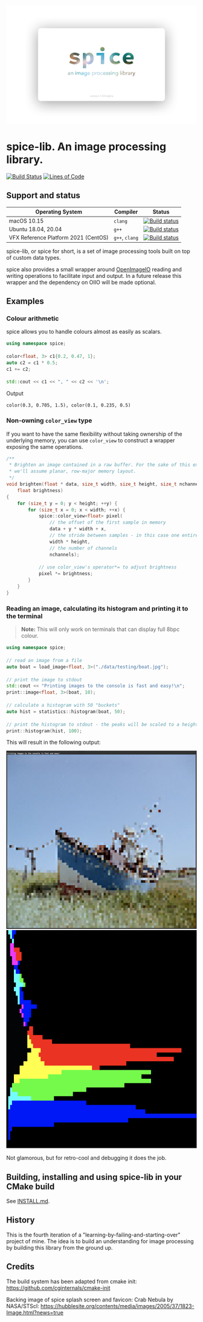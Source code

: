 ![spice-lib. an image processing library.](./doc/assets/branding/spice_splash.png)

# spice-lib. An image processing library.

[![Build Status](https://travis-ci.com/JanHett/spice-lib.svg?branch=master)](https://travis-ci.com/JanHett/spice-lib) [![Lines of Code](https://tokei.rs/b1/github/JanHett/spice-lib)](https://github.com/XAMPPRocky/tokei)

## Support and status

| Operating System | Compiler | Status |
| --- | --- | --- |
| macOS 10.15 | `clang` | [![Build status](https://github.com/JanHett/spice-lib/workflows/CI:%20macOS/badge.svg)](https://github.com/JanHett/spice-lib/actions?query=workflow%3A%22CI%3A+macOS%22) |
| Ubuntu 18.04, 20.04 | `g++` | [![Build status](https://github.com/JanHett/spice-lib/workflows/CI:%20Linux/badge.svg)](https://github.com/JanHett/spice-lib/actions?query=workflow%3A%22CI%3A+Linux%22) |
| VFX Reference Platform 2021 (CentOS) | `g++`, `clang` | [![Build status](https://github.com/JanHett/spice-lib/workflows/CI:%20VFX%20Reference%20Platform%202021/badge.svg)](https://github.com/JanHett/spice-lib/actions?query=workflow%3A%22CI%3A+VFX+Reference+Platform+2021%22) |

spice-lib, or spice for short, is a set of image processing tools built on top of custom data types.

spice also provides a small wrapper around [OpenImageIO](https://openimageio.readthedocs.io/) reading and writing operations to facilitate input and output. In a future release this wrapper and the dependency on OIIO will be made optional.

## Examples

### Colour arithmetic

spice allows you to handle colours almost as easily as scalars.

```c++
using namespace spice;

color<float, 3> c1{0.2, 0.47, 1};
auto c2 = c1 * 0.5;
c1 += c2;

std::cout << c1 << ", " << c2 << '\n';
```

Output

```
color(0.3, 0.705, 1.5), color(0.1, 0.235, 0.5)
```

### Non-owning `color_view` type

If you want to have the same flexibility without taking ownership of the underlying memory, you can use `color_view` to construct a wrapper exposing the same operations.

```c++
/**
 * Brighten an image contained in a raw buffer. For the sake of this example,
 * we'll assume planar, row-major memory layout.
 */
void brighten(float * data, size_t width, size_t height, size_t nchannels,
    float brightness)
{
    for (size_t y = 0; y < height; ++y) {
        for (size_t x = 0; x < width; ++x) {
            spice::color_view<float> pixel(
                // the offset of the first sample in memory
                data + y * width + x,
                // the stride between samples - in this case one entire plane
                width * height,
                // the number of channels
                nchannels);

            // use color_view's operator*= to adjust brightness
            pixel *= brightness;
        }
    }
}
```

### Reading an image, calculating its histogram and printing it to the terminal

> **Note:** This will only work on terminals that can display full 8bpc colour.

```c++
using namespace spice;

// read an image from a file
auto boat = load_image<float, 3>("./data/testing/boat.jpg");

// print the image to stdout
std::cout << "Printing images to the console is fast and easy!\n";
print::image<float, 3>(boat, 10);

// calculate a histogram with 50 "buckets"
auto hist = statistics::histogram(boat, 50);

// print the histogram to stdout - the peaks will be scaled to a height of 100 characters
print::histogram(hist, 100);
```

This will result in the following output:

![print_image_to_stdout](./doc/assets/showcase/print_image_to_stdout.png)
![print_image_to_stdout](./doc/assets/showcase/histogram_to_stdout.png)

Not glamorous, but for retro-cool and debugging it does the job.

## Building, installing and using spice-lib in your CMake build

See [INSTALL.md](./INSTALL.md).

## History

This is the fourth iteration of a "learning-by-failing-and-starting-over" project of mine. The idea is to build an understanding for image processing by building this library from the ground up.

## Credits

The build system has been adapted from cmake init: https://github.com/cginternals/cmake-init

Backing image of spice splash screen and favicon: Crab Nebula by NASA/STScI: https://hubblesite.org/contents/media/images/2005/37/1823-Image.html?news=true